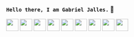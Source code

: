 ### `Hello there, I am Gabriel Jalles.` :star2:
<link rel="stylesheet" href="https://cdn.jsdelivr.net/gh/devicons/devicon@v2.15.1/devicon.min.css">

<div align="left">  
  <img height="33em" src="https://cdn.jsdelivr.net/gh/devicons/devicon/icons/git/git-original.svg" />
  <img height="33em" src="https://cdn.jsdelivr.net/gh/devicons/devicon/icons/express/express-original.svg" />
  <img height="33em" src="https://cdn.jsdelivr.net/gh/devicons/devicon/icons/javascript/javascript-original.svg" />
  <img height="33em" src="https://cdn.jsdelivr.net/gh/devicons/devicon/icons/typescript/typescript-original.svg" />
  <img height="33em" src="https://cdn.jsdelivr.net/gh/devicons/devicon/icons/react/react-original.svg" />
  <img height="33em" src="https://cdn.jsdelivr.net/gh/devicons/devicon/icons/bootstrap/bootstrap-original.svg" />
  <img height="33em" src="https://cdn.jsdelivr.net/gh/devicons/devicon/icons/html5/html5-original-wordmark.svg" />
  <img height="33em" src="https://cdn.jsdelivr.net/gh/devicons/devicon/icons/css3/css3-original-wordmark.svg" />
  <img height="33em" src="https://cdn.jsdelivr.net/gh/devicons/devicon/icons/python/python-original.svg" /> 
</div>
<!--
**gabrieljalles/gabrieljalles** is a ✨ _special_ ✨ repository because its `README.md` (this file) appears on your GitHub profile.

Here are some ideas to get you started:

- 🔭 I’m currently working on ...
- 🌱 I’m currently learning ...
- 👯 I’m looking to collaborate on ...
- 🤔 I’m looking for help with ...
- 💬 Ask me about ...
- 📫 How to reach me: ...
- 😄 Pronouns: ...
- ⚡ Fun fact: ...
-->

